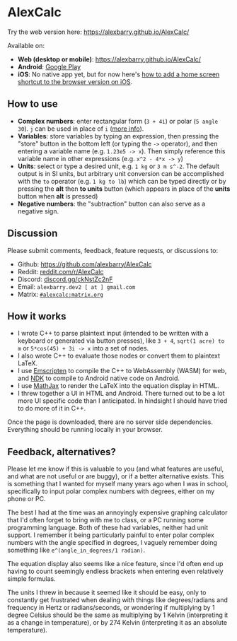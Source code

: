 # AlexCalc

Try the web version here: https://alexbarry.github.io/AlexCalc/

Available on:
* **Web (desktop or mobile)**: https://alexbarry.github.io/AlexCalc/
* **Android**: [Google Play](https://play.google.com/store/apps/details?id=net.alexbarry.calc_android)
* **iOS**: No native app yet, but for now here's [how to add a home screen shortcut to the browser version on iOS](https://alexbarry.github.io/AlexCalc/add_to_ios_home.html).

## How to use

* **Complex numbers**: enter rectangular form (`3 + 4i`) or polar (`5 angle 30`). `j` can be used in place of `i` ([more info](https://en.wikipedia.org/wiki/Imaginary_unit)).
* **Variables**: store variables by typing an expression, then pressing the "store" button in the bottom left (or typing the `->` operator), and then entering a variable name (e.g. `1.23e5 -> x`). Then simply reference this variable name in other expressions (e.g. `x^2 - 4*x -> y`)
* **Units**: select or type a desired unit, e.g. `1 kg` or `3 m s^-2`. The default output is in SI units, but arbitrary unit conversion can be accomplished with the ` to ` operator (e.g. `1 kg to lb`) which can be typed directly or by pressing the **alt** then **to units** button (which appears in place of the **units** button when **alt** is pressed)
* **Negative numbers**: the "subtraction" button can also serve as a negative sign.

## Discussion

Please submit comments, feedback, feature requests, or discussions to:
* Github: https://github.com/alexbarry/AlexCalc
* Reddit: [reddit.com/r/AlexCalc](https://www.reddit.com/r/alexcalc/)
* Discord: [discord.gg/ckNstZc2nF](https://discord.gg/ckNstZc2nF)
* Email: `alexbarry.dev2 [ at ] gmail.com`
* Matrix: [`#alexcalc:matrix.org`](https://matrix.to/#/#alexcalc:matrix.org)

## How it works

* I wrote C++ to parse plaintext input (intended to be written with a keyboard or generated via button presses), like `3 + 4`, `sqrt(1 acre) to m` or `5*cos(45) + 3i -> x` into a set of nodes.
* I also wrote C++ to evaluate those nodes or convert them to plaintext LaTeX.
* I use [Emscripten](https://emscripten.org/) to compile the C++ to WebAssembly (WASM) for web, and [NDK](https://developer.android.com/ndk/guides) to compile to Android native code on Android.
* I use [MathJax](https://www.mathjax.org/) to render the LaTeX into the equation display in HTML. 
* I threw together a UI in HTML and Android. There turned out to be a lot more UI specific code than I anticipated. In hindsight I should have tried to do more of it in C++.

Once the page is downloaded, there are no server side dependencies. Everything should be running locally in your browser.

## Feedback, alternatives?

Please let me know if this is valuable to you (and what features are useful, and what are not useful or are buggy), or if a better alternative exists. This is something that I wanted for myself many years ago when I was in school, specifically to input polar complex numbers with degrees, either on my phone or PC.

The best I had at the time was an annoyingly expensive graphing calculator that I'd often forget to bring with me to class, or a PC running some programming language. Both of these had variables, neither had unit support. I remember it being particularly painful to enter polar complex numbers with the angle specified in degrees, I vaguely remember doing something like `e^(angle_in_degrees/1 radian)`.

The equation display also seems like a nice feature, since I'd often end up having to count seemingly endless brackets when entering even relatively simple formulas.

The units I threw in because it seemed like it should be easy, only to constantly get frustrated when dealing with things like degrees/radians and frequency in Hertz or radians/seconds, or wondering if multiplying by 1 degree Celsius should be the same as multiplying by 1 Kelvin (interpreting it as a change in temperature), or by 274 Kelvin (interpreting it as an absolute temperature).
